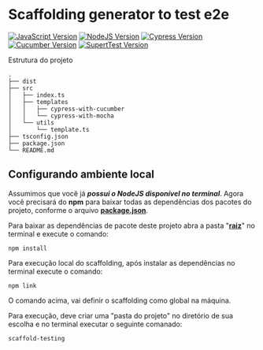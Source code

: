 [javascript-image]: https://img.shields.io/badge/javascript-ES6-orange
[javascript-url]: https://262.ecma-international.org/6.0/
[nodejs-image]: https://img.shields.io/badge/nodejs-14.x-green
[nodejs-url]: https://nodejs.org/en/docs/
[cypress-image]:https://img.shields.io/badge/cypress-9.2.0-beige
[cypress-url]:https://docs.cypress.io/guides/overview/why-cypress
[cucumber-image]: https://img.shields.io/badge/cucumber-5.3.0-brightgreen
[cucumber-url]: https://cucumber.io/docs/installation/ruby/
[supertest-image]:https://img.shields.io/badge/supertest-7.7.0-black
[supertest-url]:https://github.com/visionmedia/supertest#readme
# Scaffolding generator to test e2e
[![JavaScript Version][javascript-image]][javascript-url]
[![NodeJS Version][nodejs-image]][nodejs-url]
[![Cypress Version][cypress-image]][cypress-url]
[![Cucumber Version][cucumber-image]][cucumber-url]
[![SupertTest Version][supertest-image]][supertest-url]

Estrutura do projeto
```
.
├── dist
├── src
│   ├── index.ts
│   ├── templates
│   │   ├── cypress-with-cucumber
│   │   └── cypress-with-mocha
│   └── utils
│       └── template.ts
├── tsconfig.json
├── package.json
└── README.md
```
## Configurando ambiente local

Assumimos que você já ***possui o NodeJS disponível no terminal***. Agora você precisará do **npm** para baixar todas as dependências dos pacotes do projeto, conforme o arquivo **[package.json](https://github.com/renatosantanaoliveira/e2e-testing-scaffolding/package.json)**.

Para baixar as dependências de pacote deste projeto abra a pasta "**[raiz](https://github.com/renatosantanaoliveira/e2e-testing-scaffolding)**" no terminal e execute o comando:
```
npm install
```

Para execução local do scaffolding, após instalar as dependências no terminal execute o comando:
```
npm link
```
O comando acima, vai definir o scaffolding como global na máquina.

Para execução, deve criar uma "pasta do projeto" no diretório de sua escolha e no terminal executar o seguinte comanado:
```
scaffold-testing
```